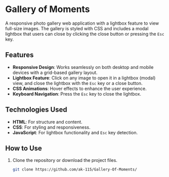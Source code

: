 # Gallery of Moments

A responsive photo gallery web application with a lightbox feature to view full-size images. The gallery is styled with CSS and includes a modal lightbox that users can close by clicking the close button or pressing the `Esc` key.

## Features

- **Responsive Design**: Works seamlessly on both desktop and mobile devices with a grid-based gallery layout.
- **Lightbox Feature**: Click on any image to open it in a lightbox (modal) view, and close the lightbox with the `Esc` key or a close button.
- **CSS Animations**: Hover effects to enhance the user experience.
- **Keyboard Navigation**: Press the `Esc` key to close the lightbox.

## Technologies Used

- **HTML**: For structure and content.
- **CSS**: For styling and responsiveness.
- **JavaScript**: For lightbox functionality and `Esc` key detection.

## How to Use

1. Clone the repository or download the project files.
   ```bash
   git clone https://github.com/ak-115/Gallery-Of-Moments/
